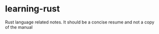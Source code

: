 # learning-rust

Rust language related notes. It should be a concise resume and not a copy of the manual  

